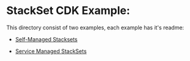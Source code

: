 # StackSet CDK Example:

This directory consist of two examples, each example has it's readme:

* [Self-Managed Stacksets](https://github.com/ruchirshetye-aws/stackset-aws-cdk-examples/tree/stackset/python/stackset/self-managed-stackset)

* [Service Managed StackSets](https://github.com/ruchirshetye-aws/stackset-aws-cdk-examples/tree/stackset/python/stackset/service-managed-stackset)
